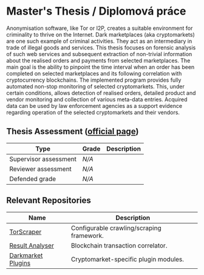 # Master's Thesis / Diplomová práce
Anonymisation software, like Tor or I2P, creates a suitable environment for criminality to thrive on the Internet.
Dark marketplaces (aka cryptomarkets) are one such example of criminal activities.
They act as an intermediary in trade of illegal goods and services.
This thesis focuses on forensic analysis of such web services and subsequent extraction of non-trivial information about the realised orders and payments from selected marketplaces.
The main goal is the ability to pinpoint the time interval when an order has been completed on selected marketplaces and its following correlation with cryptocurrency blockchains.
The implemented program provides fully automated non-stop monitoring of selected cryptomarkets.
This, under certain conditions, allows detection of realised orders, detailed product and vendor monitoring and collection of various meta-data entries.
Acquired data can be used by law enforcement agencies as a support evidence regarding operation of the selected cryptomarkets and their vendors.

## Thesis Assessment ([official page](https://www.youtube.com/watch?v=9jK-NcRmVcw))
| Type                  | Grade | Description                                   |
|-----------------------|-------|-----------------------------------------------|
| Supervisor assessment	| *N/A*	| 												|
| Reviewer assessment	| *N/A*	| 												|
| Defended grade		| *N/A*	| 												|


## Relevant Repositories
| Name                                                                                   | Description                               |
|----------------------------------------------------------------------------------------|-------------------------------------------|
| [TorScraper](https://github.com/dolejska-daniel/torscraper)                            | Configurable crawling/scraping framework. |
| [Result Analyser](https://github.com/dolejska-daniel/torscraper-analysis)              | Blockchain transaction correlator.        |
| [Darkmarket Plugins](https://github.com/dolejska-daniel/torscraper-darkmarket-plugins) | Cryptomarket-specific plugin modules.     |
